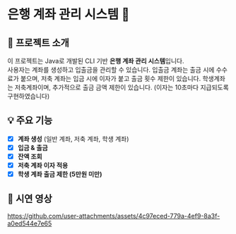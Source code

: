 # 은행 계좌 관리 시스템 🏦

## 📌 프로젝트 소개
이 프로젝트는 Java로 개발된 CLI 기반 **은행 계좌 관리 시스템**입니다.  
사용자는 계좌를 생성하고 입출금을 관리할 수 있습니다.
입출금 계좌는 출금 시에 수수료가 붙으며, 저축 계좌는 입금 시에 이자가 붙고 출금 횟수 제한이 있습니다.
학생계좌는 저축계좌이며, 추가적으로 출금 금액 제한이 있습니다. 
(이자는 10초마다 지급되도록 구현하였습니다)

## 💡 주요 기능
- [x] **계좌 생성** (일반 계좌, 저축 계좌, 학생 계좌)
- [x] **입금 & 출금**
- [x] **잔액 조회**
- [x] **저축 계좌 이자 적용**
- [x] **학생 계좌 출금 제한 (5만원 미만)**

## 🎥 시연 영상
https://github.com/user-attachments/assets/4c97eced-779a-4ef9-8a3f-a0ed544e7e65

